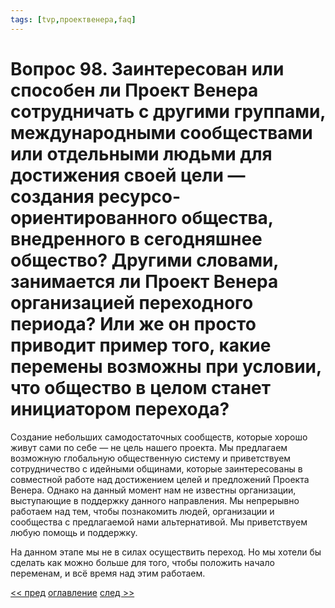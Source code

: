 ```yaml
---
tags: [tvp,проектвенера,faq]
---
```

# Вопрос 98. Заинтересован или способен ли Проект Венера сотрудничать с другими группами, международными сообществами или отдельными людьми для достижения своей цели — создания ресурсо-ориентированного общества, внедренного в сегодняшнее общество? Другими словами, занимается ли Проект Венера организацией переходного периода? Или же он просто приводит пример того, какие перемены возможны при условии, что общество в целом станет инициатором перехода?

Создание небольших самодостаточных сообществ, которые хорошо живут сами по себе — не цель нашего проекта. Мы предлагаем возможную глобальную общественную систему и приветствуем сотрудничество с идейными общинами, которые заинтересованы в совместной работе над достижением целей и предложений Проекта Венера. Однако на данный момент нам не известны организации, выступающие в поддержку данного направления. Мы непрерывно работаем над тем, чтобы познакомить людей, организации и сообщества с предлагаемой нами альтернативой. Мы приветствуем любую помощь и поддержку.

На данном этапе мы не в силах осуществить переход. Но мы хотели бы сделать как можно больше для того, чтобы положить начало переменам, и всё время над этим работаем.

[<< пред](Вопрос%2097.%20Что%20делать%20с%20наркоманами%20и%20алкоголиками.md) [оглавление](FAQ%20%D0%BF%D0%BE%20%D0%BF%D1%80%D0%BE%D0%B5%D0%BA%D1%82%D1%83%20%C2%AB%D0%92%D0%B5%D0%BD%D0%B5%D1%80%D0%B0%C2%BB.md) [след >>](Вопрос%2099.%20Как%20Вы%20думаете,%20как%20люди%20отреагируют%20на%20Ваши%20предложения%20%20Какие%20у%20Вас%20отношения%20с%20людьми.md)